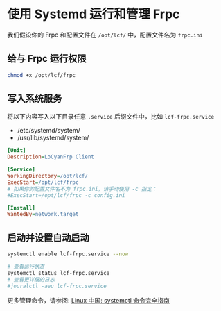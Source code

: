 # 使用 Systemd 运行和管理 Frpc

我们假设你的 Frpc 和配置文件在 `/opt/lcf/` 中，配置文件名为 `frpc.ini`

## 给与 Frpc 运行权限

```sh
chmod +x /opt/lcf/frpc
```

## 写入系统服务

将以下内容写入以下目录任意 `.service` 后缀文件中，比如 `lcf-frpc.service`

- /etc/systemd/system/
- /usr/lib/systemd/system/

```ini
[Unit]
Description=LoCyanFrp Client

[Service]
WorkingDirectory=/opt/lcf/
ExecStart=/opt/lcf/frpc
# 如果你的配置文件名不为 frpc.ini，请手动使用 -c 指定：
#ExecStart=/opt/lcf/frpc -c config.ini

[Install]
WantedBy=network.target
```

## 启动并设置自动启动

```sh
systemctl enable lcf-frpc.service --now

# 查看运行状态
systemctl status lcf-frpc.service
# 查看更详细的日志
#jouralctl -aeu lcf-frpc.service
```

更多管理命令，请参阅: [Linux 中国: systemctl 命令完全指南](https://linux.cn/article-5926-1.html)
